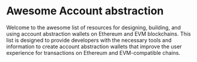 # Awesome Account abstraction

Welcome to the awesome list of resources for designing, building, and using account abstraction wallets on Ethereum and EVM blockchains. This list is designed to provide developers with the necessary tools and information to create account abstraction wallets that improve the user experience for transactions on Ethereum and EVM-compatible chains.
